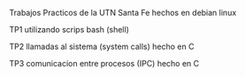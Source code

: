 Trabajos Practicos de la UTN Santa Fe hechos en debian linux

TP1 utilizando scrips bash (shell)

TP2 llamadas al sistema (system calls) hecho en C

TP3 comunicacion entre procesos (IPC) hecho en C
